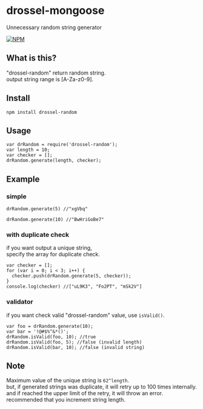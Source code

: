# drossel-mongoose
Unnecessary random string generator

[![NPM](https://nodei.co/npm/drossel-random.png)](https://nodei.co/npm/drossel-random/)

## What is this?
"drossel-random" return random string.  
output string range is [A-Za-z0-9].

## Install
```
npm install drossel-random
```

## Usage
```
var drRandom = require('drossel-random');
var length = 10;
var checker = [];
drRandom.generate(length, checker);
```

## Example
### simple
```
drRandom.generate(5) //"xgVbq"
```
```
drRandom.generate(10) //"BwHriGoBe7"
```

### with duplicate check
if you want output a unique string,  
specify the array for duplicate check.
```
var checker = [];
for (var i = 0; i < 3; i++) {
  checker.push(drRandom.generate(5, checker));
}
console.log(checker) //["uL9K3", "Fo2PT", "mSk2V"]
```

### validator
if you want check valid "drossel-random" value, use `isValid()`.
```
var foo = drRandom.generate(10);
var bar = '!@#$%^&*()';
drRandom.isValid(foo, 10); //true
drRandom.isValid(foo, 5); //false (invalid length)
drRandom.isValid(bar, 10); //false (invalid string)
```

## Note
Maximum value of the unique string is `62^length`.  
but, if generated strings was duplicate, it will retry up to 100 times internally.  
and if reached the upper limit of the retry, it will throw an error.  
recommended that you increment string length.  

